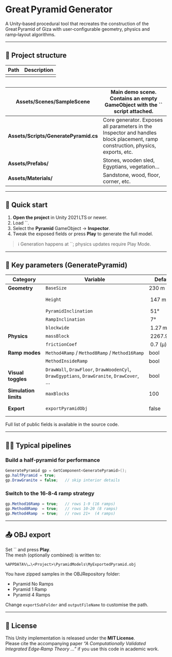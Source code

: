 # Great Pyramid Generator

A Unity‑based procedural tool that recreates the construction of the Great Pyramid of Giza with user‑configurable geometry, physics and ramp‑layout algorithms.

---

## 📂 Project structure

| Path | Description |
| ---- | ----------- |
|      |             |

|   |
| - |

| **Assets/Scenes/SampleScene**         | Main demo scene. Contains an empty **GameObject** with the \`\` script attached.                                               |
| ------------------------------------- | ------------------------------------------------------------------------------------------------------------------------------ |
| **Assets/Scripts/GeneratePyramid.cs** | Core generator. Exposes all parameters in the Inspector and handles block placement, ramp construction, physics, exports, etc. |
| **Assets/Prefabs/**                   | Stones, wooden sled, Egyptians, vegetation…                                                                                    |
| **Assets/Materials/**                 | Sandstone, wood, floor, corner, etc.                                                                                           |

---

## 🚀 Quick start

1. **Open the project** in Unity 2021 LTS or newer.
2. Load \`\`.
3. Select the **Pyramid** GameObject → **Inspector**.
4. Tweak the exposed fields or press **Play** to generate the full model.

> ℹ️ Generation happens at \`\`; physics updates require Play Mode.

---

## 🔧 Key parameters (GeneratePyramid)

| Category              | Variable                                                                                 | Default     | Meaning                                                                            |
| --------------------- | ---------------------------------------------------------------------------------------- | ----------- | ---------------------------------------------------------------------------------- |
| **Geometry**          | `BaseSize`                                                                               | 230 m       | Pyramid side length at ground.                                                     |
|                       | `Height`                                                                                 |  147 m      | Target apex height. Adjusted to nearest block layer (0.71 m each).                 |
|                       | `PyramidInclination`                                                                     |  51°        | Face angle of the pyramid.                                                         |
|                       | `RampInclination`                                                                        |  7°         | Edge‑ramp slope.                                                                   |
|                       | `blockwide`                                                                              |  1.27 m     | Block footprint. *(private const)*                                                 |
| **Physics**           | `massBlock`                                                                              |  2267.96 kg | Average limestone block mass.                                                      |
|                       | `frictionCoef`                                                                           |  0.7 (μ)    | Trineo/ground static friction.                                                     |
| **Ramp modes**        | `Method4Ramp` / `Method8Ramp` / `Method16Ramp`                                           | bool        | Enable 4‑, 8‑ or 16‑ramp layouts.                                                  |
|                       | `MethodInsideRamp`                                                                       | bool        | Shift ramps inwards (edge‑protected).                                              |
| **Visual toggles**    | `DrawWall`, `DrawFloor`, `DrawWoodenCyl`, `DrawEgyptians`, `DrawGranite`, `DrawCover`, … | bool        | Enable/disable cosmetic details.                                                   |
| **Simulation limits** | `maxBlocks`                                                                              | 100         | Hard cap during debugging (set 0 for full 2.3 M blocks).                           |
| **Export**            | `exportPyramidObj`                                                                       | false       | Export generated mesh to **OBJ** (`Application.persistentDataPath/PyramidModels`). |

Full list of public fields is available in the source code.

---

## 🏃‍♀️ Typical pipelines

### Build a half‑pyramid for performance

```csharp
GeneratePyramid gp = GetComponent<GeneratePyramid>();
gp.halfPyramid = true;
gp.DrawGranite = false;   // skip interior details
```

### Switch to the 16‑8‑4 ramp strategy

```csharp
gp.Method16Ramp = true;   // rows 1‑9 (16 ramps)
gp.Method8Ramp  = true;   // rows 10‑20 (8 ramps)
gp.Method4Ramp  = true;   // rows 21+  (4 ramps)
```

---

## 📤 OBJ export

Set \`\` and press **Play**.\
The mesh (optionally combined) is written to:

```
%APPDATA%\…\<Project>\PyramidModels\MyExportedPyramid.obj
```

You have zipped samples in the OBJRepository folder:
- Pyramid No Ramps
- Pyramid 1 Ramp
- Pyramid 4 Ramps

Change `exportSubFolder` and `outputFileName` to customise the path.

---

## 📝 License

This Unity implementation is released under the **MIT License**.\
Please cite the accompanying paper *“A Computationally Validated Integrated Edge‑Ramp Theory …”* if you use this code in academic work.

